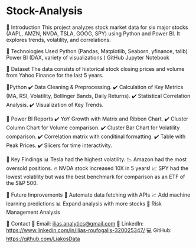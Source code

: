 # Stock-Analysis

📌 Introduction
This project analyzes stock market data for six major stocks (AAPL, AMZN, NVDA, TSLA, GOOG, SPY) using Python and Power BI. It explores trends, volatility, and correlations.

📌 Technologies Used
Python (Pandas, Matplotlib, Seaborn, yfinance,  talib)
Power BI (DAX, variety of visualizations )
GitHub
Jupyter Notebook

📌 Dataset
The data consists of historical stock closing prices and volume from Yahoo Finance for the last 5 years.

🐍Python
✔️ Data Cleaning & Preprocessing.
✔️ Calculation of Key Metrics (MA, RSI, Volatility, Bollinger Bands, Daily Returns).
✔️ Statistical Correlation Analysis.
✔️ Visualization of Key Trends.


📌 Power BI Reports
✔️ YoY Growth with Matrix and Ribbon Chart.
✔️ Cluster Column Chart for Volume comparison.
✔️ Cluster Bar Chart for Volatility comparison.
✔️ Correlation matrix with conditinal formatting.
✔️ Table with Peak Prices.
✔️ Slicers for time interactivity.


📌 Key Findings
📊 Tesla had the highest volatility.
📉 Amazon had the most oversold positions.
🔥 NVDA stock increased 10X in 5 years!
📈 SPY had the lowest volatility but was the best benchmark for comparison as an ETF of the S&P 500.



📌 Future Improvements
🚀 Automate data fetching with APIs
📈 Add machine learning predictions
📊 Expand analysis with more stocks
🐊 Risk Management Analysis

📌 Contact
📧 Email: ilias.analytics@gmail.com
🔗 LinkedIn: https://www.linkedin.com/in/ilias-roufogalis-320025347/
💻 GitHub: https://github.com/LiakosData


